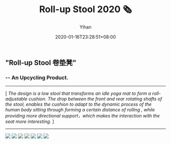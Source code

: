 ﻿---
title: "Roll-up Stool 2020 🗞️"
date: 2020-01-16T23:28:51+08:00
hidemeta: true
draft: false
author: ["Yihan"]
keywords: 
- Product
tags:
- Daily Life
- Sustainability
- Upcycling
description: ""
showToc: true
TocOpen: true
showbreadcrumbs: true
disableShare: true
weight: 323
cover:
    image: "projects/rollup/rollupcover.jpg"
    caption: " Upcycling and Fun "
    alt: ""
    relative: false
---
## "Roll-up Stool 卷垫凳"
### -- An Upcycling Product.
----------------
[ *The design is a low stool that transforms an idle yoga mat to form a roll-adjustable cushion. The drop between the front and rear rotating shafts of the stool, enables the cushion to adapt to the dynamic process of the human body sitting through forming a certain distance of rolling , while providing more directional support，which makes the interaction with the seat more interesting.* ]

----------------

![](rollup1.JPG)
![](rollup2.JPG)
![](rollup3.JPG)
![](rollup4.JPG)
![](rollup5.JPG)
![](rollup6.JPG)
![](rollup7.JPG)
